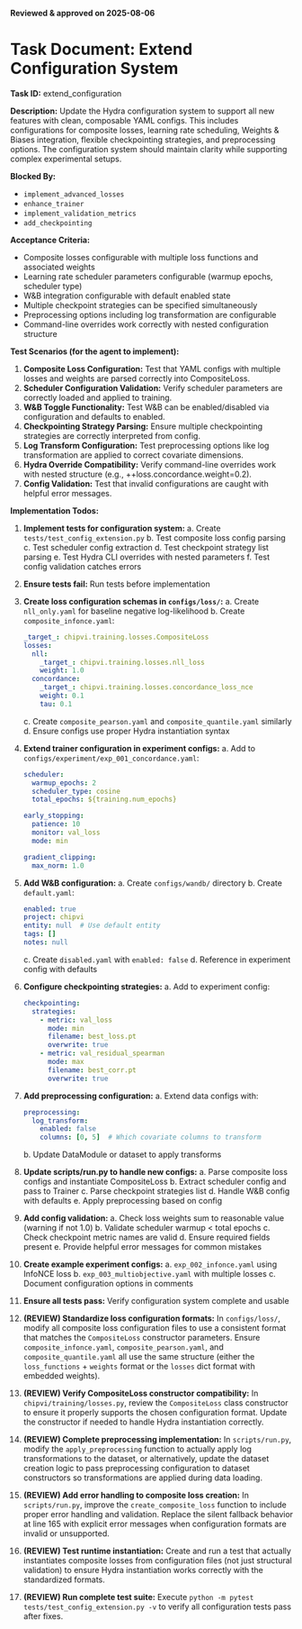 **Reviewed & approved on 2025-08-06**

# Task Document: Extend Configuration System

**Task ID:** extend_configuration

**Description:**
Update the Hydra configuration system to support all new features with clean, composable YAML configs. This includes configurations for composite losses, learning rate scheduling, Weights & Biases integration, flexible checkpointing strategies, and preprocessing options. The configuration system should maintain clarity while supporting complex experimental setups.

**Blocked By:**
- `implement_advanced_losses`
- `enhance_trainer`
- `implement_validation_metrics`
- `add_checkpointing`

**Acceptance Criteria:**
- Composite losses configurable with multiple loss functions and associated weights
- Learning rate scheduler parameters configurable (warmup epochs, scheduler type)
- W&B integration configurable with default enabled state
- Multiple checkpoint strategies can be specified simultaneously
- Preprocessing options including log transformation are configurable
- Command-line overrides work correctly with nested configuration structure

**Test Scenarios (for the agent to implement):**
1. **Composite Loss Configuration:** Test that YAML configs with multiple losses and weights are parsed correctly into CompositeLoss.
2. **Scheduler Configuration Validation:** Verify scheduler parameters are correctly loaded and applied to training.
3. **W&B Toggle Functionality:** Test W&B can be enabled/disabled via configuration and defaults to enabled.
4. **Checkpointing Strategy Parsing:** Ensure multiple checkpointing strategies are correctly interpreted from config.
5. **Log Transform Configuration:** Test preprocessing options like log transformation are applied to correct covariate dimensions.
6. **Hydra Override Compatibility:** Verify command-line overrides work with nested structure (e.g., ++loss.concordance.weight=0.2).
7. **Config Validation:** Test that invalid configurations are caught with helpful error messages.

**Implementation Todos:**
1. **Implement tests for configuration system:**
   a. Create `tests/test_config_extension.py`
   b. Test composite loss config parsing
   c. Test scheduler config extraction
   d. Test checkpoint strategy list parsing
   e. Test Hydra CLI overrides with nested parameters
   f. Test config validation catches errors

2. **Ensure tests fail:** Run tests before implementation

3. **Create loss configuration schemas in `configs/loss/`:**
   a. Create `nll_only.yaml` for baseline negative log-likelihood
   b. Create `composite_infonce.yaml`:
      ```yaml
      _target_: chipvi.training.losses.CompositeLoss
      losses:
        nll:
          _target_: chipvi.training.losses.nll_loss
          weight: 1.0
        concordance:
          _target_: chipvi.training.losses.concordance_loss_nce
          weight: 0.1
          tau: 0.1
      ```
   c. Create `composite_pearson.yaml` and `composite_quantile.yaml` similarly
   d. Ensure configs use proper Hydra instantiation syntax

4. **Extend trainer configuration in experiment configs:**
   a. Add to `configs/experiment/exp_001_concordance.yaml`:
      ```yaml
      scheduler:
        warmup_epochs: 2
        scheduler_type: cosine
        total_epochs: ${training.num_epochs}
      
      early_stopping:
        patience: 10
        monitor: val_loss
        mode: min
      
      gradient_clipping:
        max_norm: 1.0
      ```

5. **Add W&B configuration:**
   a. Create `configs/wandb/` directory
   b. Create `default.yaml`:
      ```yaml
      enabled: true
      project: chipvi
      entity: null  # Use default entity
      tags: []
      notes: null
      ```
   c. Create `disabled.yaml` with `enabled: false`
   d. Reference in experiment config with defaults

6. **Configure checkpointing strategies:**
   a. Add to experiment config:
      ```yaml
      checkpointing:
        strategies:
          - metric: val_loss
            mode: min
            filename: best_loss.pt
            overwrite: true
          - metric: val_residual_spearman
            mode: max
            filename: best_corr.pt
            overwrite: true
      ```

7. **Add preprocessing configuration:**
   a. Extend data configs with:
      ```yaml
      preprocessing:
        log_transform:
          enabled: false
          columns: [0, 5]  # Which covariate columns to transform
      ```
   b. Update DataModule or dataset to apply transforms

8. **Update scripts/run.py to handle new configs:**
   a. Parse composite loss configs and instantiate CompositeLoss
   b. Extract scheduler config and pass to Trainer
   c. Parse checkpoint strategies list
   d. Handle W&B config with defaults
   e. Apply preprocessing based on config

9. **Add config validation:**
   a. Check loss weights sum to reasonable value (warning if not 1.0)
   b. Validate scheduler warmup < total epochs
   c. Check checkpoint metric names are valid
   d. Ensure required fields present
   e. Provide helpful error messages for common mistakes

10. **Create example experiment configs:**
    a. `exp_002_infonce.yaml` using InfoNCE loss
    b. `exp_003_multiobjective.yaml` with multiple losses
    c. Document configuration options in comments

11. **Ensure all tests pass:** Verify configuration system complete and usable

12. **(REVIEW) Standardize loss configuration formats:** In `configs/loss/`, modify all composite loss configuration files to use a consistent format that matches the `CompositeLoss` constructor parameters. Ensure `composite_infonce.yaml`, `composite_pearson.yaml`, and `composite_quantile.yaml` all use the same structure (either the `loss_functions` + `weights` format or the `losses` dict format with embedded weights).

13. **(REVIEW) Verify CompositeLoss constructor compatibility:** In `chipvi/training/losses.py`, review the `CompositeLoss` class constructor to ensure it properly supports the chosen configuration format. Update the constructor if needed to handle Hydra instantiation correctly.

14. **(REVIEW) Complete preprocessing implementation:** In `scripts/run.py`, modify the `apply_preprocessing` function to actually apply log transformations to the dataset, or alternatively, update the dataset creation logic to pass preprocessing configuration to dataset constructors so transformations are applied during data loading.

15. **(REVIEW) Add error handling to composite loss creation:** In `scripts/run.py`, improve the `create_composite_loss` function to include proper error handling and validation. Replace the silent fallback behavior at line 165 with explicit error messages when configuration formats are invalid or unsupported.

16. **(REVIEW) Test runtime instantiation:** Create and run a test that actually instantiates composite losses from configuration files (not just structural validation) to ensure Hydra instantiation works correctly with the standardized formats.

17. **(REVIEW) Run complete test suite:** Execute `python -m pytest tests/test_config_extension.py -v` to verify all configuration tests pass after fixes.